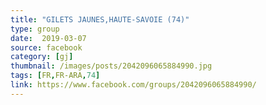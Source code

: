 ```yaml
---
title: "GILETS JAUNES,HAUTE-SAVOIE (74)"
type: group
date:  2019-03-07
source: facebook
category: [gj]
thumbnail: /images/posts/2042096065884990.jpg
tags: [FR,FR-ARA,74]
link: https://www.facebook.com/groups/2042096065884990/
---
```

